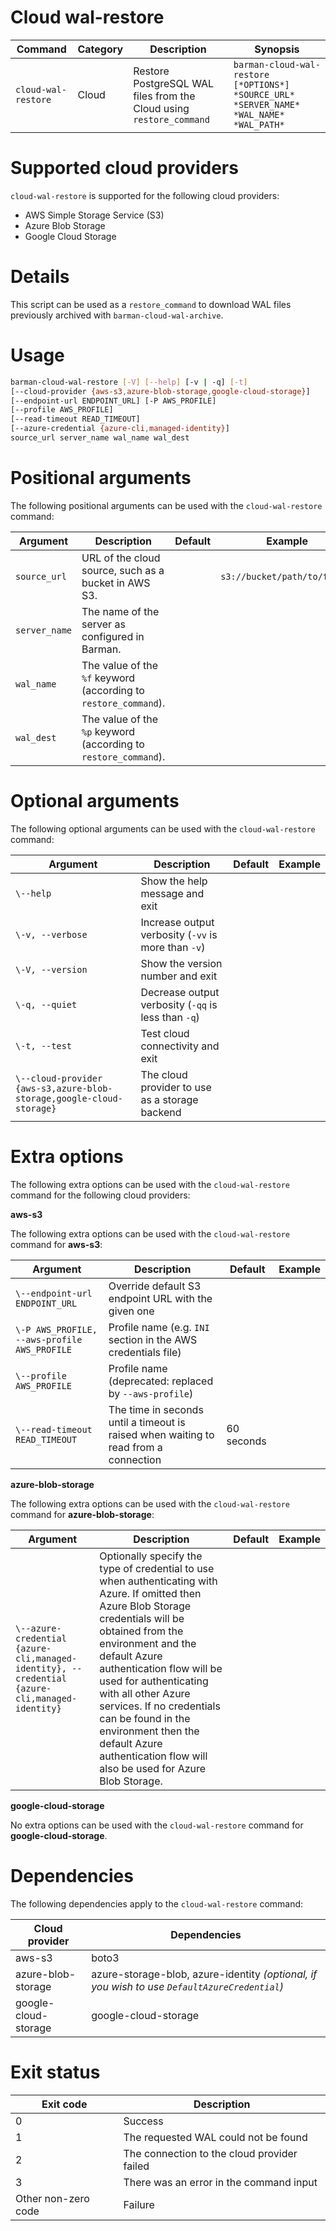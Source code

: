 # Cloud wal-restore

|**Command** | **Category** |  **Description**| **Synopsis**|
|------------|--------------|-----------------|----------|
|`cloud-wal-restore`|Cloud|Restore PostgreSQL WAL files from the Cloud using `restore_command`|`barman-cloud-wal-restore [*OPTIONS*] *SOURCE_URL* *SERVER_NAME* *WAL_NAME* *WAL_PATH*`|

# Supported cloud providers

`cloud-wal-restore` is supported for the following cloud providers:

* AWS Simple Storage Service (S3)
* Azure Blob Storage
* Google Cloud Storage

# Details
This script can be used as a `restore_command` to download WAL files previously archived with `barman-cloud-wal-archive`. 

# Usage

```bash
barman-cloud-wal-restore [-V] [--help] [-v | -q] [-t]
[--cloud-provider {aws-s3,azure-blob-storage,google-cloud-storage}]
[--endpoint-url ENDPOINT_URL] [-P AWS_PROFILE]
[--profile AWS_PROFILE]
[--read-timeout READ_TIMEOUT]
[--azure-credential {azure-cli,managed-identity}]
source_url server_name wal_name wal_dest
```

# Positional arguments

The following positional arguments can be used with the `cloud-wal-restore` command:

|**Argument**|**Description**|**Default**|**Example**|
|------------|---------------|-----------|-----------|
|`source_url`|URL of the cloud source, such as a bucket in AWS S3.| |`s3://bucket/path/to/folder`|
|`server_name`|The name of the server as configured in Barman.| | |
|`wal_name`|The value of the `%f` keyword (according to `restore_command`).| | |
|`wal_dest`|The value of the `%p` keyword (according to `restore_command`).| | |

# Optional arguments

The following optional arguments can be used with the `cloud-wal-restore` command:

|**Argument**|**Description**|**Default**|**Example**|
|------------|---------------|-----------|-----------|
|`\--help`|Show the help message and exit| | |
|`\-v, --verbose`|Increase output verbosity (`-vv` is more than `-v`)| | |
|`\-V, --version`|Show the version number and exit| | |
|`\-q, --quiet`|Decrease output verbosity (`-qq` is less than `-q`)| | |
|`\-t, --test`|Test cloud connectivity and exit| | |
|`\--cloud-provider {aws-s3,azure-blob-storage,google-cloud-storage}`|The cloud provider to use as a storage backend| | |

# Extra options 
The following extra options can be used with the `cloud-wal-restore` command for the following cloud providers:

**aws-s3**

The following extra options can be used with the `cloud-wal-restore` command for **aws-s3**:

|**Argument**|**Description**|**Default**|**Example**|
|------------|---------------|-----------|-----------|
|`\--endpoint-url ENDPOINT_URL`|Override default S3 endpoint URL with the given one|| |
|`\-P AWS_PROFILE, --aws-profile AWS_PROFILE`|Profile name (e.g. `INI` section in the AWS credentials file)|| |
|`\--profile AWS_PROFILE`|Profile name (deprecated: replaced by `--aws-profile`)|| |
|`\--read-timeout READ_TIMEOUT`|The time in seconds until a timeout is raised when waiting to read from a connection|60 seconds| |

**azure-blob-storage**

The following extra options can be used with the `cloud-wal-restore` command for **azure-blob-storage**:

|**Argument**|**Description**|**Default**|**Example**|
|------------|---------------|-----------|-----------|
|`\--azure-credential {azure-cli,managed-identity}, --credential {azure-cli,managed-identity}`|Optionally specify the type of credential to use when authenticating with Azure. If omitted then Azure Blob Storage credentials will be obtained from the environment and the default Azure authentication flow will be used for authenticating with all other Azure services. If no credentials can be found in the environment then the default Azure authentication flow will also be used for Azure Blob Storage.| | |

**google-cloud-storage**

No extra options can be used with the `cloud-wal-restore` command for **google-cloud-storage**.

# Dependencies

The following dependencies apply to the `cloud-wal-restore` command:

|**Cloud provider**|**Dependencies**|
|------------------|----------------|
|aws-s3|boto3|
|azure-blob-storage|azure-storage-blob, azure-identity *(optional, if you wish to use `DefaultAzureCredential`)*|
|google-cloud-storage|google-cloud-storage|

# Exit status

|**Exit code**|**Description**|
|-------------|---------------|
|0|Success|
|1|The requested WAL could not be found|
|2|The connection to the cloud provider failed|
|3|There was an error in the command input|
|Other non-zero code|Failure|


